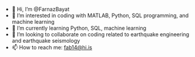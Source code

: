 - 👋 Hi, I’m @FarnazBayat
- 👀 I’m interested in coding with MATLAB, Python, SQL programming, and machine learning
- 🌱 I’m currently learning Python, SQL, machine learning
- 💞️ I’m looking to collaborate on coding related to earthquake engineering and earthquake seismology
- 📫 How to reach me: fab14@hi.is

<!---
FarnazBayat/FarnazBayat is a ✨ special ✨ repository because its `README.md` (this file) appears on your GitHub profile.
You can click the Preview link to take a look at your changes.
--->
